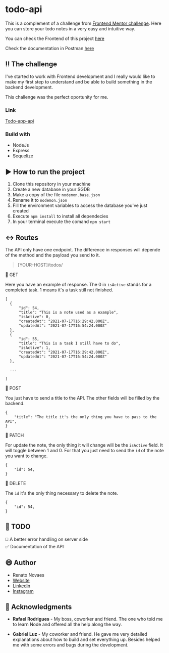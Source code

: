 # todo-api  
  
This is a complement of a challenge from [Frontend Mentor challenge](https://www.frontendmentor.io/challenges/todo-app-Su1_KokOW/hub/todo-app-zbIroaSC9). Here you can store your todo notes in a very easy and intuitive way.  

You can check the Frontend of this project [here](https://github.com/renatoalmeida49/todo-app-challenge)  
  
Check the documentation in Postman [here](https://documenter.getpostman.com/view/16331785/TzshFjYK)

## :bangbang: The challenge

I've started to work with Frontend development and I really would like to make my first step to understand and be able to build something in the backend development.  
  
This challenge was the perfect oportunity for me.
  
### Link  
  
[Todo-app-api](https://rest-api-todo-main.herokuapp.com/)  

### Build with

* NodeJs
* Express
* Sequelize  

## :arrow_forward: How to run the project

1. Clone this repository in your machine
2. Create a new database in your SGDB
3. Make a copy of the file ```nodemon.base.json```
4. Rename it to ```nodemon.json```
5. Fill the environment variables to access the database you've just created
6. Execute ```npm install``` to install all dependecies 
7. In your terminal execute the comand ```npm start```

## :left_right_arrow: Routes

The API only have one endpoint. The difference in responses will depende of the method and the payload you send to it.

> [YOUR-HOST]/todos/



:large_blue_circle: GET

Here you have an example of response. The 0 in ```isActive``` stands for a completed task. 1 means it's a task still not finished.

```
[
  {
      "id": 54,
      "title": "This is a note used as a example",
      "isActive": 0,
      "createdAt": "2021-07-17T16:29:42.000Z",
      "updatedAt": "2021-07-17T16:54:24.000Z"
  },
  {
      "id": 55,
      "title": "This is a task I still have to do",
      "isActive": 1,
      "createdAt": "2021-07-17T16:29:42.000Z",
      "updatedAt": "2021-07-17T16:54:24.000Z"
  },

  ... 

]
```

:large_blue_circle: POST

You just have to send a title to the API. The other fields will be filled by the backend.

```
{
    "title": "The title it's the only thing you have to pass to the API",
}
```

:large_blue_circle: PATCH

For update the note, the only thing it will change will be the ```isActive``` field. It will toggle between 1 and 0. For that you just need to send the ```id``` of the note you want to change.

```
{
    "id": 54,
}
```

:large_blue_circle: DELETE

The ```id``` it's the only thing necessary to delete the note. 

```
{
    "id": 54,
}
```

## :satellite: TODO  
  
:white_medium_square: A better error handling on server side  
:white_check_mark: Documentation of the API    
  
## :smile: Author  
  
* Renato Novaes  
* [Website](https://www.renatonovaes.dev)
* [Linkedin](https://www.linkedin/in/renatonovaes49)
* [Instagram](https://www.instagram/novaes_r)

## :clap: Acknowledgments  
  
* **Rafael Rodrigues** - My boss, coworker and friend. The one who told me to learn Node and offered all the help along the way.   
 
* **Gabriel Luz** - My coworker and friend. He gave me very detailed explanations about how to build and set everything up. Besides helped me with some errors and bugs during the development.
